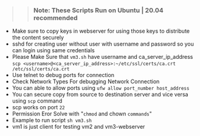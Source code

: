 >> ###  Note: These Scripts Run on Ubuntu | 20.04 recommended
- Make  sure to copy keys in webserver for using those keys to distribute the content securely
- sshd for creating user without user with username and password so you can login using same credentials
- Please Make Sure that `vm3.sh` have username and ca_server_ip_address `scp <username>@<ca_server_ip_address>:~/etc/ssl/certs/ca.crt /etc/ssl/certs/ca.crt`
- Use telnet to debug ports for connection
- Check Network Types For debugging Network Connection
- You can able to allow ports using `ufw allow port_number host_address`
- You can secure copy from source to destination server and vice versa using `scp` command 
- scp works on port `22`
- Permission Eror Solve with "`chmod` and chown `commands`"
- Example to run script `sh vm3.sh`
- vm1 is just client for testing vm2 and vm3-webserver